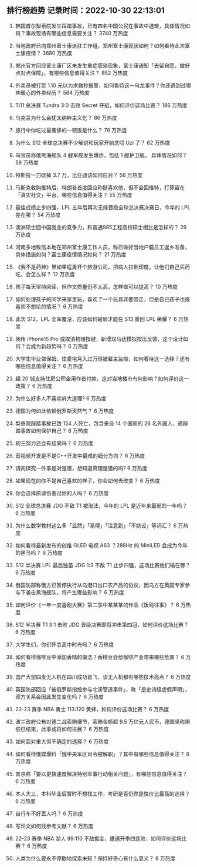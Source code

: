 
## 排行榜趋势 记录时间：2022-10-30 22:13:01
  
  1. 韩国首尔梨泰院发生踩踏事故，已有四名中国公民在事故中遇难，具体情况如何？事故现场有哪些信息需要关注？ 3740 万热度
    
  2. 当地政府已向郑州富士康派驻工作组，郑州富士康现状如何？如何看待此次富士康疫情？ 3680 万热度
    
  3. 郑州官方回应富士康厂区未发生重症感染现象，富士康通知「去留自愿，做好点对点保障」，有哪些信息值得关注？ 852 万热度
    
  4. 外卖员被打赏 1.10 元以为求救秒报警，如何看待这一乌龙事件？你还遇到过哪些暖心的外卖经历？ 564 万热度
    
  5. Ti11 总决赛 Tundra 3:0 击败 Secret 夺冠，如何评价这场比赛？ 186 万热度
    
  6. 乌克兰为什么会犹太纳粹主义化？ 86 万热度
    
  7. 旅行中你吃过最奢侈的一顿饭是什么？ 76 万热度
    
  8. 为什么 S12 全球总决赛不少解说和玩家开始念叨 Uzi 了？ 62 万热度
    
  9. 乌官员称俄黑海舰队 4 艘军舰发生爆炸，包括 1 艘护卫舰， 具体情况如何？ 59 万热度
    
  10. 特斯拉一刀砍掉 3.7 万，比亚迪该如何应对？ 56 万热度
    
  11. 马斯克收购推特后，特朗普首度回应称挺喜欢他，但不会回推特，打算留在「真实社交」平台，哪些信息值得关注？ 55 万热度
    
  12. 最佳成绩止步四强，LPL 五年后再次无缘晋级全球总决赛决赛日，今年的 LPL 差在哪？ 54 万热度
    
  13. 澳洲硕士回中国就业的竞争力，和普通985工程高校硕士相比是怎样的？ 29 万热度
    
  14. 河南多地致信本地在郑州富士康工作人员，称已做好当地户籍员工返乡准备，具体措施如何？富士康疫情情况如何？ 21 万热度
    
  15. 《我不是药神》里如果程勇开个旅游公司，把病人拉倒印度，让他们自己买药吃，会怎么样？ 12 万热度
    
  16. 孩子每天坚持阅读，但作文质量仍不太高，怎样做可以提高？ 10 万热度
    
  17. 如何处理孩子的同学来家里玩，喜欢了一个玩具非要带走，但是自己孩子也很喜欢不想给的情况？ 6 万热度
    
  18. 此次 S12，LPL 全军覆没，应该如何破局才能在 S13 重回 LPL 荣耀？ 6 万热度
    
  19. 网传 iPhone15 Pro 或取消物理按键，新增双马达模拟按压反馈，这个设计如何？会成为新趋势吗？ 6 万热度
    
  20. 大学生毕业做保姆，住豪宅月入过万但被雇主监控，如何看待这一选择？还有哪些信息值得关注？ 6 万热度
    
  21. 超 20 城支持住房公积金用作首付款，这对当地楼市有何影响？如何评价这一政策？ 6 万热度
    
  22. 为什么好多人不喜欢听大道理? 6 万热度
    
  23. 德国为何如此依赖俄罗斯天然气？ 6 万热度
    
  24. 梨泰院踩踏事故已致 154 人死亡，包含来自 14 个国家的 26 名外国人，遇踩踏事故如何保护自己？ 6 万热度
    
  25. 初三努力还会有结果吗？ 6 万热度
    
  26. 音视频开发是不是C++开发中最难的细分方向？ 6 万热度
    
  27. 请问探究一件事是对是错，想知道真理是错的吗? 6 万热度
    
  28. 如果现在的你不是自己喜欢的样子，你会如何去改变？ 6 万热度
    
  29. 你会选择原谅伤害过你的人吗？ 6 万热度
    
  30. S12 全球总决赛 JDG 不敌 T1 被淘汰，今年的 LPL 是近年来最弱的一年吗？ 6 万热度
    
  31. 为什么数学教材这么多「显然」「易得」「注意到」「不妨设」等词汇？ 6 万热度
    
  32. 如何看待最新发布的创维 GLED 电视 A63 ？288Hz 的 MiniLED 会成为今年的黑马吗？ 6 万热度
    
  33. S12 半决赛 LPL 最后独苗 JDG 1:3 不敌 T1 止步四强，这场比赛他们输在哪？ 6 万热度
    
  34. 俄国防部称俄方已暂停执行从乌港口出口农产品的协议，因乌方在英国专家参与下袭击黑海舰队，将产生哪些影响？ 6 万热度
    
  35. 如何评价《一年一度喜剧大赛》第二季中某某某的作品《饭局往事》？ 6 万热度
    
  36. S12 半决赛 T1 3:1 击败 JDG 晋级决赛即将冲击第四冠，如何评价这场比赛？ 6 万热度
    
  37. 大学生们，你们怀念高中时光吗？ 6 万热度
    
  38. 如何看待咖啡豆中添加香精的做法？香精豆会给咖啡产业带来哪些危害？ 6 万热度
    
  39. 国产大型四发无人机在四川成功首飞，该无人机都有哪些技术亮点？ 6 万热度
    
  40. 英国防部回应「被俄罗斯指控参与北溪管道事件」，称「是史诗级虚假声明」，双方关系会因此发生变化吗？ 6 万热度
    
  41. 22-23 赛季 NBA 勇士 113:120 黄蜂，如何评价这场比赛？ 6 万热度
    
  42. 波兰政府公布对德二战索赔细节，索赔金额超 9.5 万亿元人民币，德国坚称赔偿已结束，此事或将如何进展？ 6 万热度
    
  43. 如何面对重大但不确定的选择？ 6 万热度
    
  44. 如何看待俄媒爆料「俄中央军区司令被解职」？其中有哪些信息值得关注？ 6 万热度
    
  45. 普京称「要以更快速度解决特别军事行动相关问题」，有哪些信息值得关注？ 6 万热度
    
  46. 本人大三，本科毕业后暂时不想找工作，考研是否仍然是性价比最高的选择？ 6 万热度
    
  47. 自行车不好丟人吗？ 6 万热度
    
  48. 写论文如何找参考文献？ 6 万热度
    
  49. 22-23 赛季 NBA 湖人 99:110 不敌掘金，遭遇开季四连败，如何评价这场比赛？ 6 万热度
    
  50. 人类为什么要永不停歇地探索未知？保持好奇心有什么意义？ 6 万热度
    